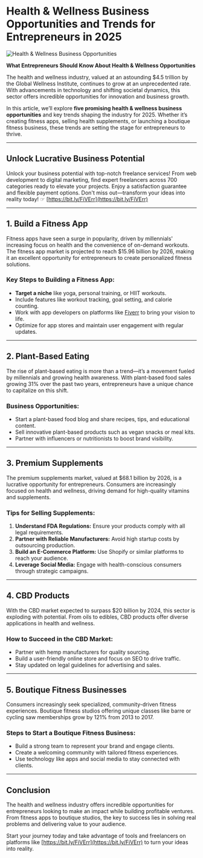 # Health & Wellness Business Opportunities and Trends for Entrepreneurs in 2025

![Health & Wellness Business Opportunities](https://i0.wp.com/natfluence.com/wp-content/uploads/2020/07/Profitable-Health-Wellness-Business-Opportunities-Ideas-Trends-Natfluence-Guide-How-Make-Money.jpg?resize=600%2C314&ssl=1)

**What Entrepreneurs Should Know About Health & Wellness Opportunities**

The health and wellness industry, valued at an astounding $4.5 trillion by the Global Wellness Institute, continues to grow at an unprecedented rate. With advancements in technology and shifting societal dynamics, this sector offers incredible opportunities for innovation and business growth.

In this article, we’ll explore **five promising health & wellness business opportunities** and key trends shaping the industry for 2025. Whether it’s creating fitness apps, selling health supplements, or launching a boutique fitness business, these trends are setting the stage for entrepreneurs to thrive.

---

## Unlock Lucrative Business Potential

Unlock your business potential with top-notch freelance services! From web development to digital marketing, find expert freelancers across 700 categories ready to elevate your projects. Enjoy a satisfaction guarantee and flexible payment options. Don't miss out—transform your ideas into reality today! ☞ [https://bit.ly/FiVErr](https://bit.ly/FiVErr)

---

## 1. Build a Fitness App

Fitness apps have seen a surge in popularity, driven by millennials' increasing focus on health and the convenience of on-demand workouts. The fitness app market is projected to reach $15.96 billion by 2026, making it an excellent opportunity for entrepreneurs to create personalized fitness solutions.

### Key Steps to Building a Fitness App:
- **Target a niche** like yoga, personal training, or HIIT workouts.
- Include features like workout tracking, goal setting, and calorie counting.
- Work with app developers on platforms like [Fiverr](https://bit.ly/FiVErr) to bring your vision to life.
- Optimize for app stores and maintain user engagement with regular updates.

---

## 2. Plant-Based Eating

The rise of plant-based eating is more than a trend—it’s a movement fueled by millennials and growing health awareness. With plant-based food sales growing 31% over the past two years, entrepreneurs have a unique chance to capitalize on this shift.

### Business Opportunities:
- Start a plant-based food blog and share recipes, tips, and educational content.
- Sell innovative plant-based products such as vegan snacks or meal kits.
- Partner with influencers or nutritionists to boost brand visibility.

---

## 3. Premium Supplements

The premium supplements market, valued at $68.1 billion by 2026, is a lucrative opportunity for entrepreneurs. Consumers are increasingly focused on health and wellness, driving demand for high-quality vitamins and supplements.

### Tips for Selling Supplements:
1. **Understand FDA Regulations:** Ensure your products comply with all legal requirements.
2. **Partner with Reliable Manufacturers:** Avoid high startup costs by outsourcing production.
3. **Build an E-Commerce Platform:** Use Shopify or similar platforms to reach your audience.
4. **Leverage Social Media:** Engage with health-conscious consumers through strategic campaigns.

---

## 4. CBD Products

With the CBD market expected to surpass $20 billion by 2024, this sector is exploding with potential. From oils to edibles, CBD products offer diverse applications in health and wellness.

### How to Succeed in the CBD Market:
- Partner with hemp manufacturers for quality sourcing.
- Build a user-friendly online store and focus on SEO to drive traffic.
- Stay updated on legal guidelines for advertising and sales.

---

## 5. Boutique Fitness Businesses

Consumers increasingly seek specialized, community-driven fitness experiences. Boutique fitness studios offering unique classes like barre or cycling saw memberships grow by 121% from 2013 to 2017.

### Steps to Start a Boutique Fitness Business:
- Build a strong team to represent your brand and engage clients.
- Create a welcoming community with tailored fitness experiences.
- Use technology like apps and social media to stay connected with clients.

---

## Conclusion

The health and wellness industry offers incredible opportunities for entrepreneurs looking to make an impact while building profitable ventures. From fitness apps to boutique studios, the key to success lies in solving real problems and delivering value to your audience.

Start your journey today and take advantage of tools and freelancers on platforms like [https://bit.ly/FiVErr](https://bit.ly/FiVErr) to turn your ideas into reality.
